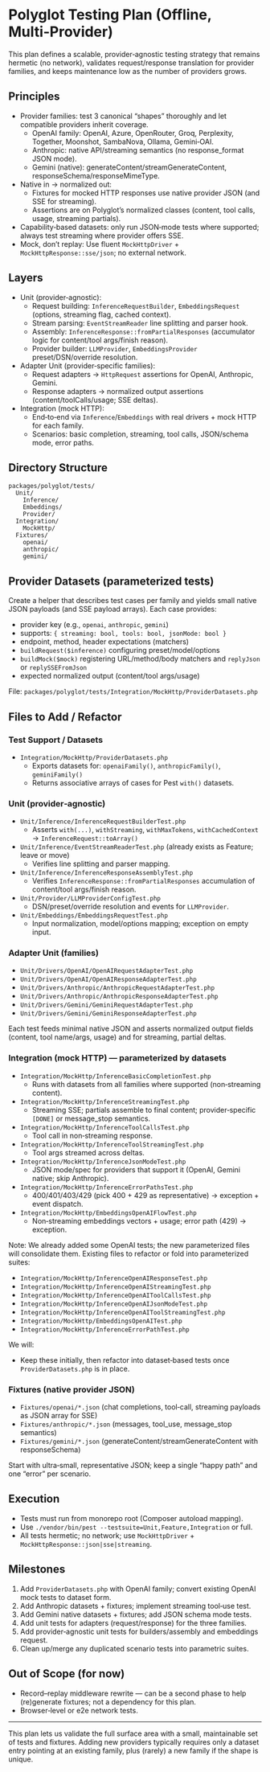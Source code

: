 # Polyglot Testing Plan (Offline, Multi‑Provider)

This plan defines a scalable, provider‑agnostic testing strategy that remains hermetic (no network), validates request/response translation for provider families, and keeps maintenance low as the number of providers grows.

## Principles
- Provider families: test 3 canonical “shapes” thoroughly and let compatible providers inherit coverage.
  - OpenAI family: OpenAI, Azure, OpenRouter, Groq, Perplexity, Together, Moonshot, SambaNova, Ollama, Gemini‑OAI.
  - Anthropic: native API/streaming semantics (no response_format JSON mode).
  - Gemini (native): generateContent/streamGenerateContent, responseSchema/responseMimeType.
- Native in → normalized out:
  - Fixtures for mocked HTTP responses use native provider JSON (and SSE for streaming).
  - Assertions are on Polyglot’s normalized classes (content, tool calls, usage, streaming partials).
- Capability‑based datasets: only run JSON‑mode tests where supported; always test streaming where provider offers SSE.
- Mock, don’t replay: Use fluent `MockHttpDriver` + `MockHttpResponse::sse/json`; no external network.

## Layers
- Unit (provider‑agnostic):
  - Request building: `InferenceRequestBuilder`, `EmbeddingsRequest` (options, streaming flag, cached context).
  - Stream parsing: `EventStreamReader` line splitting and parser hook.
  - Assembly: `InferenceResponse::fromPartialResponses` (accumulator logic for content/tool args/finish reason).
  - Provider builder: `LLMProvider`, `EmbeddingsProvider` preset/DSN/override resolution.
- Adapter Unit (provider‑specific families):
  - Request adapters → `HttpRequest` assertions for OpenAI, Anthropic, Gemini.
  - Response adapters → normalized output assertions (content/toolCalls/usage; SSE deltas).
- Integration (mock HTTP):
  - End‑to‑end via `Inference`/`Embeddings` with real drivers + mock HTTP for each family.
  - Scenarios: basic completion, streaming, tool calls, JSON/schema mode, error paths.

## Directory Structure
```
packages/polyglot/tests/
  Unit/
    Inference/
    Embeddings/
    Provider/
  Integration/
    MockHttp/
  Fixtures/
    openai/
    anthropic/
    gemini/
```

## Provider Datasets (parameterized tests)
Create a helper that describes test cases per family and yields small native JSON payloads (and SSE payload arrays). Each case provides:
- provider key (e.g., `openai`, `anthropic`, `gemini`)
- supports: `{ streaming: bool, tools: bool, jsonMode: bool }`
- endpoint, method, header expectations (matchers)
- `buildRequest($inference)` configuring preset/model/options
- `buildMock($mock)` registering URL/method/body matchers and `replyJson` or `replySSEFromJson`
- expected normalized output (content/tool args/usage)

File: `packages/polyglot/tests/Integration/MockHttp/ProviderDatasets.php`

## Files to Add / Refactor

### Test Support / Datasets
- `Integration/MockHttp/ProviderDatasets.php`
  - Exports datasets for: `openaiFamily()`, `anthropicFamily()`, `geminiFamily()`
  - Returns associative arrays of cases for Pest `with()` datasets.

### Unit (provider‑agnostic)
- `Unit/Inference/InferenceRequestBuilderTest.php`
  - Asserts `with(...)`, `withStreaming`, `withMaxTokens`, `withCachedContext` → `InferenceRequest::toArray()`
- `Unit/Inference/EventStreamReaderTest.php` (already exists as Feature; leave or move)
  - Verifies line splitting and parser mapping.
- `Unit/Inference/InferenceResponseAssemblyTest.php`
  - Verifies `InferenceResponse::fromPartialResponses` accumulation of content/tool args/finish reason.
- `Unit/Provider/LLMProviderConfigTest.php`
  - DSN/preset/override resolution and events for `LLMProvider`.
- `Unit/Embeddings/EmbeddingsRequestTest.php`
  - Input normalization, model/options mapping; exception on empty input.

### Adapter Unit (families)
- `Unit/Drivers/OpenAI/OpenAIRequestAdapterTest.php`
- `Unit/Drivers/OpenAI/OpenAIResponseAdapterTest.php`
- `Unit/Drivers/Anthropic/AnthropicRequestAdapterTest.php`
- `Unit/Drivers/Anthropic/AnthropicResponseAdapterTest.php`
- `Unit/Drivers/Gemini/GeminiRequestAdapterTest.php`
- `Unit/Drivers/Gemini/GeminiResponseAdapterTest.php`

Each test feeds minimal native JSON and asserts normalized output fields (content, tool name/args, usage) and for streaming, partial deltas.

### Integration (mock HTTP) — parameterized by datasets
- `Integration/MockHttp/InferenceBasicCompletionTest.php`
  - Runs with datasets from all families where supported (non‑streaming content).
- `Integration/MockHttp/InferenceStreamingTest.php`
  - Streaming SSE; partials assemble to final content; provider‑specific `[DONE]` or message_stop semantics.
- `Integration/MockHttp/InferenceToolCallsTest.php`
  - Tool call in non‑streaming response.
- `Integration/MockHttp/InferenceToolStreamingTest.php`
  - Tool args streamed across deltas.
- `Integration/MockHttp/InferenceJsonModeTest.php`
  - JSON mode/spec for providers that support it (OpenAI, Gemini native; skip Anthropic).
- `Integration/MockHttp/InferenceErrorPathsTest.php`
  - 400/401/403/429 (pick 400 + 429 as representative) → exception + event dispatch.
- `Integration/MockHttp/EmbeddingsOpenAIFlowTest.php`
  - Non‑streaming embeddings vectors + usage; error path (429) → exception.

Note: We already added some OpenAI tests; the new parameterized files will consolidate them. Existing files to refactor or fold into parameterized suites:
- `Integration/MockHttp/InferenceOpenAIResponseTest.php`
- `Integration/MockHttp/InferenceOpenAIStreamingTest.php`
- `Integration/MockHttp/InferenceOpenAIToolCallsTest.php`
- `Integration/MockHttp/InferenceOpenAIJsonModeTest.php`
- `Integration/MockHttp/InferenceOpenAIToolStreamingTest.php`
- `Integration/MockHttp/EmbeddingsOpenAITest.php`
- `Integration/MockHttp/InferenceErrorPathTest.php`

We will:
- Keep these initially, then refactor into dataset‑based tests once `ProviderDatasets.php` is in place.

### Fixtures (native provider JSON)
- `Fixtures/openai/*.json` (chat completions, tool‑call, streaming payloads as JSON array for SSE)
- `Fixtures/anthropic/*.json` (messages, tool_use, message_stop semantics)
- `Fixtures/gemini/*.json` (generateContent/streamGenerateContent with responseSchema)

Start with ultra‑small, representative JSON; keep a single “happy path” and one “error” per scenario.

## Execution
- Tests must run from monorepo root (Composer autoload mapping).
- Use `./vendor/bin/pest --testsuite=Unit,Feature,Integration` or full.
- All tests hermetic; no network; use `MockHttpDriver` + `MockHttpResponse::json|sse|streaming`.

## Milestones
1) Add `ProviderDatasets.php` with OpenAI family; convert existing OpenAI mock tests to dataset form.
2) Add Anthropic datasets + fixtures; implement streaming tool‑use test.
3) Add Gemini native datasets + fixtures; add JSON schema mode tests.
4) Add unit tests for adapters (request/response) for the three families.
5) Add provider‑agnostic unit tests for builders/assembly and embeddings request.
6) Clean up/merge any duplicated scenario tests into parametric suites.

## Out of Scope (for now)
- Record–replay middleware rewrite — can be a second phase to help (re)generate fixtures; not a dependency for this plan.
- Browser‑level or e2e network tests.

---

This plan lets us validate the full surface area with a small, maintainable set of tests and fixtures. Adding new providers typically requires only a dataset entry pointing at an existing family, plus (rarely) a new family if the shape is unique.
